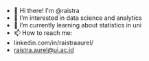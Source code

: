 - 👋 Hi there! I'm @raistra
- 🔭 I’m interested in data science and analytics
- 🌱 I’m currently learning about statistics in uni
- 📫 How to reach me:
- linkedin.com/in/raistraaurel/ 
- raistra.aurel@ui.ac.id

